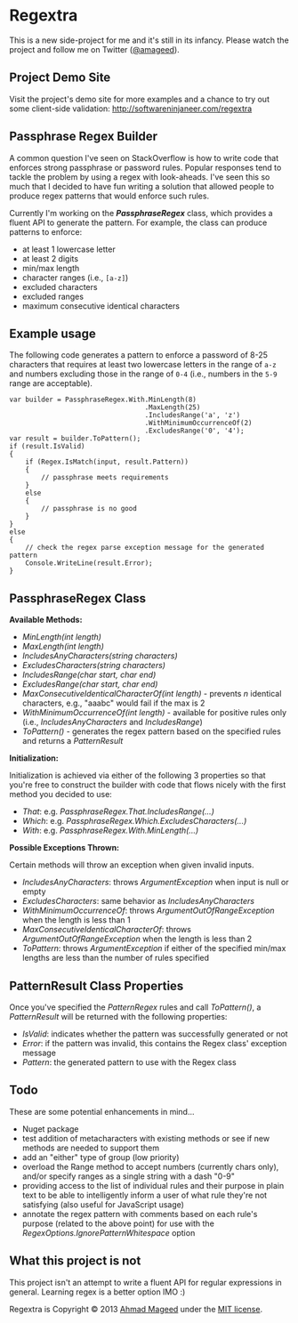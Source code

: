 Regextra
========

This is a new side-project for me and it's still in its infancy. Please watch the project and follow me on Twitter ([@amageed](http://www.twitter.com/amageed)).

Project Demo Site
-----------------
Visit the project's demo site for more examples and a chance to try out some client-side validation: http://softwareninjaneer.com/regextra

Passphrase Regex Builder
------------------------

A common question I've seen on StackOverflow is how to write code that enforces strong passphrase or password rules. Popular responses tend to tackle the problem by using a regex with look-aheads. I've seen this so much that I decided to have fun writing a solution that allowed people to produce regex patterns that would enforce such rules.

Currently I'm working on the ***PassphraseRegex*** class, which provides a fluent API to generate the pattern. For example, the class can produce patterns to enforce:

- at least 1 lowercase letter
- at least 2 digits
- min/max length
- character ranges (i.e., `[a-z]`)
- excluded characters
- excluded ranges
- maximum consecutive identical characters

Example usage
--------------
The following code generates a pattern to enforce a password of 8-25 characters that requires at least two lowercase letters in the range of `a-z` and numbers excluding those in the range of `0-4` (i.e., numbers in the `5-9` range are acceptable).

    var builder = PassphraseRegex.With.MinLength(8)
                                      .MaxLength(25)
                                      .IncludesRange('a', 'z')
                                      .WithMinimumOccurrenceOf(2)
                                      .ExcludesRange('0', '4');
    var result = builder.ToPattern();
    if (result.IsValid)
    {
        if (Regex.IsMatch(input, result.Pattern))
        {
            // passphrase meets requirements
        }
        else
        {
            // passphrase is no good
        }
    }
    else
    {
        // check the regex parse exception message for the generated pattern
        Console.WriteLine(result.Error);
    }
    
PassphraseRegex Class
----------------------

**Available Methods:**
- *MinLength(int length)*
- *MaxLength(int length)*
- *IncludesAnyCharacters(string characters)*
- *ExcludesCharacters(string characters)*
- *IncludesRange(char start, char end)*
- *ExcludesRange(char start, char end)*
- *MaxConsecutiveIdenticalCharacterOf(int length)* - prevents *n* identical characters, e.g., "aaabc" would fail if the max is 2
- *WithMinimumOccurrenceOf(int length)* - available for positive rules only (i.e., *IncludesAnyCharacters* and *IncludesRange*)
- *ToPattern()* - generates the regex pattern based on the specified rules and returns a *PatternResult*

**Initialization:**

Initialization is achieved via either of the following 3 properties so that you're free to construct the builder with code that flows nicely with the first method you decided to use:

- *That*: e.g. *PassphraseRegex.That.IncludesRange(...)*
- *Which*: e.g. *PassphraseRegex.Which.ExcludesCharacters(...)*
- *With*: e.g. *PassphraseRegex.With.MinLength(...)*

**Possible Exceptions Thrown:**

Certain methods will throw an exception when given invalid inputs.

- *IncludesAnyCharacters*: throws *ArgumentException* when input is null or empty
- *ExcludesCharacters*: same behavior as *IncludesAnyCharacters*
- *WithMinimumOccurrenceOf*: throws *ArgumentOutOfRangeException* when the length is less than 1
- *MaxConsecutiveIdenticalCharacterOf*: throws *ArgumentOutOfRangeException* when the length is less than 2
- *ToPattern*: throws *ArgumentException* if either of the specified min/max lengths are less than the number of rules specified

PatternResult Class Properties
------------------------------

Once you've specified the *PatternRegex* rules and call *ToPattern()*, a *PatternResult* will be returned with the following properties:

- *IsValid*: indicates whether the pattern was successfully generated or not
- *Error*: if the pattern was invalid, this contains the Regex class' exception message
- *Pattern*: the generated pattern to use with the Regex class

Todo
----
These are some potential enhancements in mind...
- Nuget package
- test addition of metacharacters with existing methods or see if new methods are needed to support them
- add an "either" type of group (low priority)
- overload the Range method to accept numbers (currently chars only), and/or specify ranges as a single string with a dash "0-9"
- providing access to the list of individual rules and their purpose in plain text to be able to intelligently inform a user of what rule they're not satisfying (also useful for JavaScript usage)
- annotate the regex pattern with comments based on each rule's purpose (related to the above point) for use with the *RegexOptions.IgnorePatternWhitespace* option

What this project is not
------------------------
This project isn't an attempt to write a fluent API for regular expressions in general. Learning regex is a better option IMO :)

Regextra is Copyright © 2013 [Ahmad Mageed](http://softwareninjaneer.com) under the [MIT license](https://github.com/amageed/Regextra/blob/master/LICENSE).
